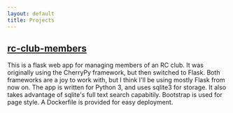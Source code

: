 ```yaml
---
layout: default
title: Projects
---
```

## [rc-club-members](https://github.com/tortxof/rc-club-members)

This is a flask web app for managing members of an RC club. It was originally
using the CherryPy framework, but then switched to Flask. Both frameworks are
a joy to work with, but I think I'll be using mostly Flask from now on. The app
is written for Python 3, and uses sqlite3 for storage. It also takes advantage
of sqlite's full text search capabitily. Bootstrap is used for page style.
A Dockerfile is provided for easy deployment.

